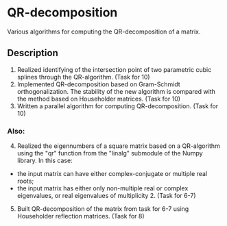 # QR-decomposition
Various algorithms for computing the QR-decomposition of a matrix.

## Description
1. Realized identifying of the intersection point of two parametric cubic splines through the QR-algorithm. (Task for 10)
2. Implemented QR-decomposition based on Gram-Schmidt orthogonalization. The stability of the new algorithm is compared with the method based on Householder matrices. (Task for 10)
3. Written a parallel algorithm for computing QR-decomposition. (Task for 10)

### Also:

4. Realized the eigennumbers of a square matrix based on a QR-algorithm using the "qr" function from the "linalg" submodule of the Numpy library. In this case: 
- the input matrix can have either complex-conjugate or multiple real roots;
- the input matrix has either only non-multiple real or complex eigenvalues, or real eigenvalues of multiplicity 2. (Task for 6-7)
5. Built QR-decomposition of the matrix from task for 6-7 using Householder reflection matrices. (Task for 8)
